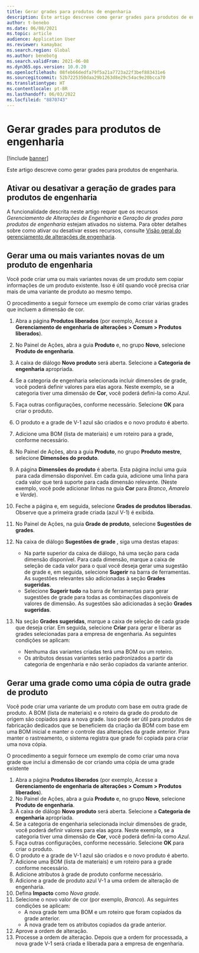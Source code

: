 ```yaml
---
title: Gerar grades para produtos de engenharia
description: Este artigo descreve como gerar grades para produtos de engenharia
author: t-benebo
ms.date: 06/08/2021
ms.topic: article
audience: Application User
ms.reviewer: kamaybac
ms.search.region: Global
ms.author: benebotg
ms.search.validFrom: 2021-06-08
ms.dyn365.ops.version: 10.0.20
ms.openlocfilehash: 08feb66dedfa79f5a21a7723a22f3bef883431e6
ms.sourcegitcommit: 52b7225350daa29b1263d8e29c54ac9e20bcca70
ms.translationtype: HT
ms.contentlocale: pt-BR
ms.lasthandoff: 06/03/2022
ms.locfileid: "8870743"
---
```

# <a name="generate-variants-for-engineering-products"></a>Gerar grades para produtos de engenharia

[!include [banner](../includes/banner.md)]

Este artigo descreve como gerar grades para produtos de engenharia.

## <a name="turn-variant-generation-for-engineering-products-on-or-off"></a>Ativar ou desativar a geração de grades para produtos de engenharia

A funcionalidade descrita neste artigo requer que os recursos *Gerenciamento de Alterações de Engenharia* e *Geração de grades para produtos de engenharia* estejam ativados no sistema. Para obter detalhes sobre como ativar ou desativar esses recursos, consulte [Visão geral do gerenciamento de alterações de engenharia](product-engineering-overview.md).

## <a name="generate-one-or-more-new-variants-of-an-engineering-product"></a>Gerar uma ou mais variantes novas de um produto de engenharia

Você pode criar uma ou mais variantes novas de um produto sem copiar informações de um produto existente. Isso é útil quando você precisa criar mais de uma variante de produto ao mesmo tempo.

O procedimento a seguir fornece um exemplo de como criar várias grades que incluem a dimensão de cor.

1. Abra a página **Produtos liberados** (por exemplo, Acesse a **Gerenciamento de engenharia de alterações \> Comum \> Produtos liberados**).
1. No Painel de Ações, abra a guia **Produto** e, no grupo **Novo**, selecione **Produto de engenharia**.
1. A caixa de diálogo **Novo produto** será aberta. Selecione a **Categoria de engenharia** apropriada.
1. Se a categoria de engenharia selecionada incluir dimensões de grade, você poderá definir valores para elas agora. Neste exemplo, se a categoria tiver uma dimensão de **Cor**, você poderá defini-la como *Azul*.
1. Faça outras configurações, conforme necessário. Selecione **OK** para criar o produto.
1. O produto e a grade de V-1 azul são criados e o novo produto é aberto.
1. Adicione uma BOM (lista de materiais) e um roteiro para a grade, conforme necessário.
1. No Painel de Ações, abra a guia **Produto**, no grupo **Produto mestre**, selecione **Dimensões do produto**.
1. A página **Dimensões do produto** é aberta. Esta página inclui uma guia para cada dimensão disponível. Em cada guia, adicione uma linha para cada valor que terá suporte para cada dimensão relevante. (Neste exemplo, você pode adicionar linhas na guia **Cor** para *Branco*, *Amarelo* e *Verde*).
1. Feche a página e, em seguida, selecione **Grades de produtos liberadas**. Observe que a primeira grade criada (azul V-1) é exibida.
1. No Painel de Ações, na guia **Grade de produto**, selecione **Sugestões de grades**.
1. Na caixa de diálogo **Sugestões de grade** , siga uma destas etapas:

    - Na parte superior da caixa de diálogo, há uma seção para cada dimensão disponível. Para cada dimensão, marque a caixa de seleção de cada valor para o qual você deseja gerar uma sugestão de grade e, em seguida, selecione **Sugerir** na barra de ferramentas. As sugestões relevantes são adicionadas à seção **Grades sugeridas**.
    - Selecione **Sugerir tudo** na barra de ferramentas para gerar sugestões de grade para todas as combinações disponíveis de valores de dimensão. As sugestões são adicionadas à seção **Grades sugeridas**.

1. Na seção **Grades sugeridas**, marque a caixa de seleção de cada grade que deseja criar. Em seguida, selecione **Criar** para gerar e liberar as grades selecionadas para a empresa de engenharia. As seguintes condições se aplicam:

    - Nenhuma das variantes criadas terá uma BOM ou um roteiro.
    - Os atributos dessas variantes serão padronizados a partir da categoria de engenharia e não serão copiados da variante anterior.

## <a name="generate-a-variant-as-a-copy-of-another-product-variant"></a>Gerar uma grade como uma cópia de outra grade de produto

Você pode criar uma variante de um produto com base em outra grade de produto. A BOM (lista de materiais) e o roteiro da grade do produto de origem são copiados para a nova grade. Isso pode ser útil para produtos de fabricação dedicados que se beneficiem da criação da BOM com base em uma BOM inicial e manter o controle das alterações da grade anterior. Para manter o rastreamento, o sistema registra que grade foi copiada para criar uma nova cópia.

O procedimento a seguir fornece um exemplo de como criar uma nova grade que inclui a dimensão de cor criando uma cópia de uma grade existente

1. Abra a página **Produtos liberados** (por exemplo, Acesse a **Gerenciamento de engenharia de alterações \> Comum \> Produtos liberados**).
1. No Painel de Ações, abra a guia **Produto** e, no grupo **Novo**, selecione **Produto de engenharia**.
1. A caixa de diálogo **Novo produto** será aberta. Selecione a **Categoria de engenharia** apropriada.
1. Se a categoria de engenharia selecionada incluir dimensões de grade, você poderá definir valores para elas agora. Neste exemplo, se a categoria tiver uma dimensão de **Cor**, você poderá defini-la como *Azul*.
1. Faça outras configurações, conforme necessário. Selecione **OK** para criar o produto.
1. O produto e a grade de V-1 azul são criados e o novo produto é aberto.
1. Adicione uma BOM (lista de materiais) e um roteiro para a grade conforme necessário.
1. Adicione atributos à grade de produto conforme necessário.
1. Adicione a grade de produto azul V-1 a uma ordem de alteração de engenharia.
1. Defina **Impacto** como *Nova grade*.
1. Selecione o novo valor de cor (por exemplo, *Branco*). As seguintes condições se aplicam: 
    - A nova grade tem uma BOM e um roteiro que foram copiados da grade anterior.
    - A nova grade tem os atributos copiados da grade anterior.
1. Aprove a ordem de alteração.
1. Processe a ordem de alteração. Depois que a ordem for processada, a nova grade V-1 será criada e liberada para a empresa de engenharia.
